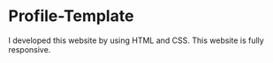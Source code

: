 # Profile-Template
I developed this website by using HTML and CSS. This website is fully responsive.
